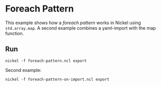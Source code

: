 # Foreach Pattern

This example shows how a _foreach pattern_ works in Nickel using
`std.array.map`. A second example combines a yaml-import with the map function.

## Run

```console
nickel -f foreach-pattern.ncl export
```

Second example:

```console
nickel -f foreach-pattern-on-import.ncl export
```
